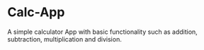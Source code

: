 # Calc-App
A simple calculator App with basic functionality such as addition, subtraction, multiplication and division.
